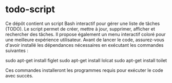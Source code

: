 # todo-script
Ce dépôt contient un script Bash interactif pour gérer une liste de tâches (TODO). Le script permet de créer, mettre à jour, supprimer, afficher et rechercher des tâches. Il propose également un menu interactif coloré pour une meilleure expérience utilisateur.
Avant de lancer le code, assurez-vous d'avoir installé les dépendances nécessaires en exécutant les commandes suivantes :

sudo apt-get install figlet
sudo apt-get install lolcat
sudo apt-get install toilet

Ces commandes installeront les programmes requis pour exécuter le code avec succès.
